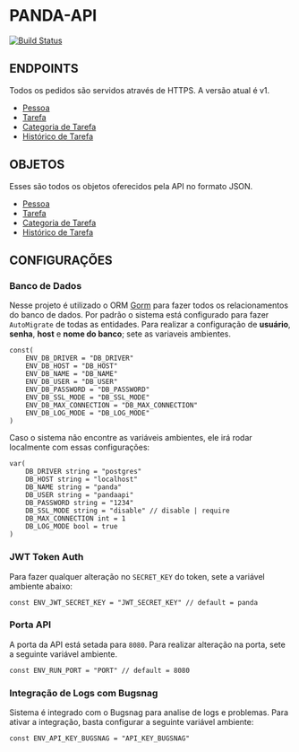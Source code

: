 # PANDA-API

[![Build Status](https://travis-ci.org/Panda-CRM/panda-api.svg?branch=master)](https://travis-ci.org/wilsontamarozzi/panda-api)

## ENDPOINTS

Todos os pedidos são servidos através de HTTPS. A versão atual é v1.
* [Pessoa](full_format.md#pessoa)
* [Tarefa](full_format.md#tarefa)
* [Categoria de Tarefa](full_format.md#categoria-de-tarefa)
* [Histórico de Tarefa](full_format.md#histórico-de-tarefa)

## OBJETOS

Esses são todos os objetos oferecidos pela API no formato JSON.
* [Pessoa](full_format.md#pessoa)
* [Tarefa](full_format.md#tarefa)
* [Categoria de Tarefa](full_format.md#categoria-de-tarefa)
* [Histórico de Tarefa](full_format.md#histórico-de-tarefa)

## CONFIGURAÇÕES

### Banco de Dados
Nesse projeto é utilizado o ORM [Gorm](http://jinzhu.me/gorm/) para fazer todos os relacionamentos do banco de dados.
Por padrão o sistema está configurado para fazer `AutoMigrate` de todas as entidades.
Para realizar a configuração de **usuário**, **senha**, **host** e **nome do banco**; sete as variaveis ambientes.

```golang
const(
    ENV_DB_DRIVER = "DB_DRIVER"
    ENV_DB_HOST = "DB_HOST"
    ENV_DB_NAME = "DB_NAME"
    ENV_DB_USER = "DB_USER"
    ENV_DB_PASSWORD = "DB_PASSWORD"
    ENV_DB_SSL_MODE = "DB_SSL_MODE"
    ENV_DB_MAX_CONNECTION = "DB_MAX_CONNECTION"
    ENV_DB_LOG_MODE = "DB_LOG_MODE"
)
```

Caso o sistema não encontre as variáveis ambientes, ele irá rodar localmente com essas configurações:

```golang
var(
    DB_DRIVER string = "postgres"
    DB_HOST string = "localhost"
    DB_NAME string = "panda"
    DB_USER string = "pandaapi"
    DB_PASSWORD string = "1234"
    DB_SSL_MODE string = "disable" // disable | require
    DB_MAX_CONNECTION int = 1
    DB_LOG_MODE bool = true
)
```

### JWT Token Auth
Para fazer qualquer alteração no `SECRET_KEY` do token, sete a variável ambiente abaixo:

```golang
const ENV_JWT_SECRET_KEY = "JWT_SECRET_KEY" // default = panda
```

### Porta API
A porta da API está setada para `8080`. Para realizar alteração na porta, sete a seguinte variável ambiente.

```golang
const ENV_RUN_PORT = "PORT" // default = 8080
```

### Integração de Logs com Bugsnag
Sistema é integrado com o Bugsnag para analise de logs e problemas. Para ativar a integração, basta configurar a seguinte variável ambiente:

```golang
const ENV_API_KEY_BUGSNAG = "API_KEY_BUGSNAG"
```